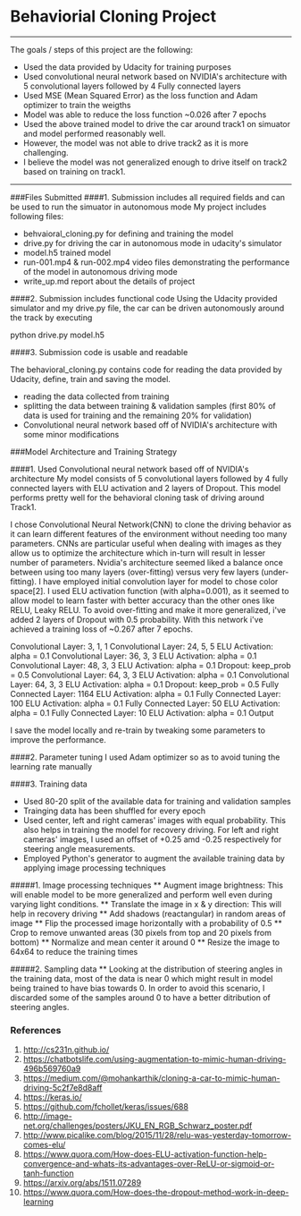 # Behaviorial Cloning Project

---
The goals / steps of this project are the following:
* Used the data provided by Udacity for training purposes
* Used convolutional neural network based on NVIDIA's architecture with 5 convolutional layers followed by 4 Fully connected layers
* Used MSE (Mean Squared Error) as the loss function and Adam optimizer to train the weigths
* Model was able to reduce the loss function ~0.026 after 7 epochs
* Used the above trained model to drive the car around track1 on simuator and model performed reasonably well.
* However, the model was not able to drive track2 as it is more challenging.
* I believe the model was not generalized enough to drive itself on track2 based on training on track1. 

---
###Files Submitted
####1. Submission includes all required fields and can be used to run the simuator in autonomous mode
My project includes following files:
* behvaioral_cloning.py for defining and training the model
* drive.py for driving the car in autonomous mode in udacity's simulator
* model.h5 trained model
* run-001.mp4 & run-002.mp4 video files demonstrating the performance of the model in autonomous driving mode
* write_up.md report about the details of project


####2. Submission includes functional code Using the Udacity provided simulator and my drive.py file, the car can be driven autonomously around the track by executing

python drive.py model.h5

####3. Submission code is usable and readable

The behavioral_cloning.py contains code for reading the data provided by Udacity, define, train and saving the model.
* reading the data collected from training
* splitting the data between training & validation samples (first 80% of data is used for training and the remaining 20% for validation)
* Convolutional neural network based off of NVIDIA's architecture with some minor modifications

###Model Architecture and Training Strategy

####1. Used Convolutional neural network based off of NVIDIA's architecture
My model consists of 5 convolutional layers followed by 4 fully connected layers with ELU activation and 2 layers of Dropout. This model performs pretty well for the behavioral cloning task of driving around Track1.

I chose Convolutional Neural Network(CNN) to clone the driving behavior as it can learn different features of the environment without needing too many parameters. CNNs are particular useful when dealing with images as they allow us to optimize the architecture which in-turn will result in lesser number of parameters. Nvidia's architecture seemed liked a balance once between using too many layers (over-fitting) versus very few layers (under-fitting). I have employed initial convolution layer for model to chose color space[2]. I used ELU activation function (with alpha=0.001), as it seemed to allow model to learn faster with better accuracy than the other ones like RELU, Leaky RELU. To avoid over-fitting and make it more generalized, i've added 2 layers of Dropout with 0.5 probability. With this network i've achieved a training loss of ~0.267 after 7 epochs.

Convolutional Layer: 3, 1, 1
Convolutional Layer: 24, 5, 5
ELU Activation: alpha = 0.1
Convolutional Layer: 36, 3, 3
ELU Activation: alpha = 0.1
Convolutional Layer: 48, 3, 3
ELU Activation: alpha = 0.1
Dropout: keep_prob = 0.5
Convolutional Layer: 64, 3, 3
ELU Activation: alpha = 0.1
Convolutional Layer: 64, 3, 3
ELU Activation: alpha = 0.1
Dropout: keep_prob = 0.5
Fully Connected Layer: 1164
ELU Activation: alpha = 0.1
Fully Connected Layer: 100
ELU Activation: alpha = 0.1
Fully Connected Layer: 50
ELU Activation: alpha = 0.1
Fully Connected Layer: 10
ELU Activation: alpha = 0.1
Output 

I save the model locally and re-train by tweaking some parameters to improve the performance.

####2. Parameter tuning
I used Adam optimizer so as to avoid tuning the learning rate manually

####3. Training data
* Used 80-20 split of the available data for training and validation samples
* Trainging data has been shuffled for every epoch
* Used center, left and right cameras' images with equal probability. This also helps in training the model for recovery driving. For left and right cameras' images, I used an offset of +0.25 amd -0.25 respectively for steering angle measurements.  
* Employed Python's generator to augment the available training data by applying image processing techniques

#####1. Image processing techniques
** Augment image brightness: This will enable model to be more generalized and perform well even during varying light conditions.
** Translate the image in x & y direction: This will help in recovery driving
** Add shadows (reactangular) in random areas of image 
** Flip the processed image horizontally with a probability of 0.5 
** Crop to remove unwanted areas (30 pixels from top and 20 pixels from bottom) 
** Normalize and mean center it around 0
** Resize the image to 64x64 to reduce the training times

#####2. Sampling data
** Looking at the distribution of steering angles in the training data, most of the data is near 0 which might result in model being trained to have bias towards 0. In order to avoid this scenario, I discarded some of the samples around 0 to have a better ditribution of steering angles.

### References
1. http://cs231n.github.io/
2. https://chatbotslife.com/using-augmentation-to-mimic-human-driving-496b569760a9
3. https://medium.com/@mohankarthik/cloning-a-car-to-mimic-human-driving-5c2f7e8d8aff
4. https://keras.io/
5. https://github.com/fchollet/keras/issues/688
6. http://image-net.org/challenges/posters/JKU_EN_RGB_Schwarz_poster.pdf
7. http://www.picalike.com/blog/2015/11/28/relu-was-yesterday-tomorrow-comes-elu/
8. https://www.quora.com/How-does-ELU-activation-function-help-convergence-and-whats-its-advantages-over-ReLU-or-sigmoid-or-tanh-function
9. https://arxiv.org/abs/1511.07289
10. https://www.quora.com/How-does-the-dropout-method-work-in-deep-learning
